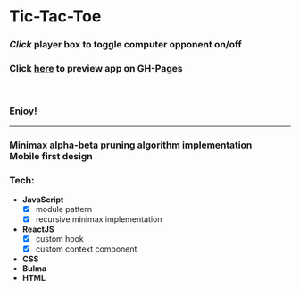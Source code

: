 # **Tic-Tac-Toe**  


### *Click* player box to toggle computer opponent on/off  

### Click [here](https://anon-legion.github.io/Tic-Tac-Toe/) to preview app on GH-Pages
<br>

### Enjoy!

---

### **Minimax alpha-beta pruning** algorithm implementation <br> Mobile first design  

### **Tech**:

* **JavaScript**
  - [x] module pattern
  - [x] recursive minimax implementation
* **ReactJS**
  - [x] custom hook
  - [x] custom context component
* **CSS**
* **Bulma**
* **HTML**
